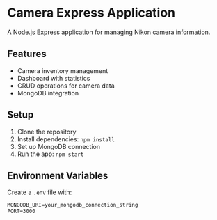 # Camera Express Application

A Node.js Express application for managing Nikon camera information.

## Features
- Camera inventory management
- Dashboard with statistics
- CRUD operations for camera data
- MongoDB integration

## Setup
1. Clone the repository
2. Install dependencies: `npm install`
3. Set up MongoDB connection
4. Run the app: `npm start`

## Environment Variables
Create a `.env` file with:
```
MONGODB_URI=your_mongodb_connection_string
PORT=3000
```